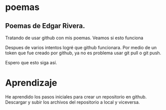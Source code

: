 # poemas
## Poemas de Edgar Rivera.

Tratando de usar github con mis poemas.
Veamos si esto funciona

Despues de varios intentos logré que github funcionara.
Por medio de un token que fue creado por github, ya no es problema usar git pull o git push.

Espero que esto siga así.

# Aprendizaje
He aprendido los pasos iniciales para crear un repositorio en github. Descargar y subir los archivos del repositorio a local y viceversa.

